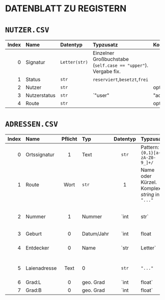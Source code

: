 DATENBLATT ZU REGISTERN
=======================

# `NUTZER.CSV`
| Index | Name          | Datentyp      | Typzusatz     | Kommentar |
|------:|:--------------|:--------------|:--------------|:----------|
| 0     | Signatur      | `Letter(str)` | Einzelner Großbuchstabe (`self.case == "upper"`). Vergabe fix. |
| 1     | Status        | `str`         | `reserviert`,`besetzt`,`frei` |
| 2     | Nutzer        | `str`         |               | optional  |
| 3     | Nutzerstatus  | `str`         | `"user" | "admin"` | Administration *@atesta* |
| 4     | Route         | `str`         |               | optional |


# `ADRESSEN.CSV`
| Index | Name | Pflicht | Typ | Datentyp      | Typzusatz     | Kommentar |
|------:|:-----|:-------:|:----|:---------:|:--------------|:----------|
| 0 | Ortssignatur  | 1 | Text | `str` | Pattern: `/#{0,1}[a-zA-Z0-9_]+/` | |
| 1 | Route | Wort | `str` | 1 | Name oder Kürzel. Komplexer *string* in `"..."` |
| 2 | Nummer | 1 | Nummer | `int|str` | Zahl, alphabetische Zählung ab 2. Stelle | Routennummer 
| 3 | Geburt | 0 | Datum/Jahr | `int|float|datetime` | Format: `YYYY-MM-DD` | Fund- oder Benennungsdatum |
| 4 | Entdecker | 0 | Name | `str | Letter` | Signatur, Handle, Name | optional | 
| 5 | Laienadresse | Text | 0 | `str` | `"..."` | Adresse nach Ortsüblichkeit geschrieben |
| 6 | Grad:L | 0 | geo. Grad | `int|float` | | Längengrad |
| 7 | Grad:B | 0 | geo. Grad | `int|float` | | Breitengrad |
